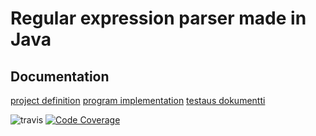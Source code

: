 # Regular expression parser made in Java

## Documentation

[project definition](docs/definition.md)
[program implementation](docs/implementation.md)
[testaus dokumentti](docs/testaus.md)


![travis](https://travis-ci.org/JoonasSa/regex.svg?branch=master)
[![Code Coverage](https://img.shields.io/codecov/c/github/JoonasSa/regex/master.svg)](https://codecov.io/github/JoonasSa/regex/)
